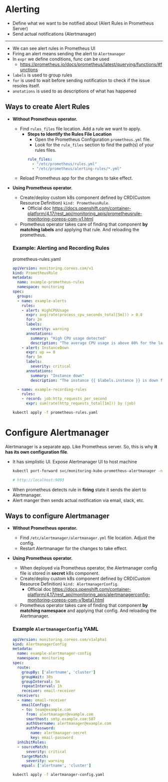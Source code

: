 # Alerting

- Define what we want to be notified about (Alert Rules in Prometheus Server)
- Send actual notifications (Alertmanager)

---

- We can see alert rules in Prometheus UI
- Firing an alert means sending the alert to `Alertmanager`
- In `expr` we define conditions, func can be used
  - https://prometheus.io/docs/prometheus/latest/querying/functions/#functions
- `labels` is used to group rules
- `for` is used to wait before sending notification to check if the issue resoles itself.
- `anotations` is used to as descriptions of what has happened

## Ways to create Alert Rules

- **Without Prometheus operator.**
  - Find `rules_files` file location. Add a rule we want to apply.
    - **Steps to Identify the Rules File Location**
      - Open the Prometheus Configuration `prometheus.yml` file.
      - Look for the `rule_files` section to find the path(s) of your rules files.
       ```yaml
       rule_files:
         - "/etc/prometheus/rules.yml"
         - "/etc/prometheus/alerting-rules/*.yml"
       ```
  - Reload Prometheus app for the changes to take effect.

- **Using Prometheus operator.**
  - Create/deploy custom k8s component defined by CRD(Custom Resource Definition) `kind: PrometheusRule`.
    - Official doc https://docs.openshift.com/container-platform/4.17/rest_api/monitoring_apis/prometheusrule-monitoring-coreos-com-v1.html
  - Prometheus operator takes care of finding that component **by matching labels** and applying that rule. And reloading the prometheus.

  ### Example: Alerting and Recording Rules
  
  prometheus-rules.yaml
  ```yaml
  apiVersion: monitoring.coreos.com/v1
  kind: PrometheusRule
  metadata:
    name: example-prometheus-rules
    namespace: monitoring
  spec:
    groups:
    - name: example-alerts
      rules:
      - alert: HighCPUUsage
        expr: avg(rate(process_cpu_seconds_total[5m])) > 0.8
        for: 2m
        labels:
          severity: warning
        annotations:
          summary: "High CPU usage detected"
          description: "The average CPU usage is above 80% for the last 2 minutes. Current value: {{ $value }}"
      - alert: InstanceDown
        expr: up == 0
        for: 5m
        labels:
          severity: critical
        annotations:
          summary: "Instance down"
          description: "The instance {{ $labels.instance }} is down for more than 5 minutes."
  
    - name: example-recording-rules
      rules:
      - record: job:http_requests_per_second
        expr: sum(rate(http_requests_total[1m])) by (job)
  ```
  
  ```bash
  kubectl apply -f prometheus-rules.yaml
  ```

# Configure Alertmanager

Alertmanager is a separate app. Like Prometheus server. So, this is why **it has its own configuration file**.


- It has simplistic UI.
  Expose Alertmanager UI to host machine
  ```bash
  kubectl port-forward svc/monitoring-kube-prometheus-alertmanager -n monitoring 9093:9093

  # http://localhost:9093
  ```
- When prometheus detects rule in **firing** state it sends the alert to Alertmanager.
- Alert manger then sends actual notification via email, slack, etc.

## Ways to configure Alertmanager

- **Without Prometheus operator.**
  - Find `/etc/alertmanager/alertmanager.yml` file location. Adjust the config.
  - Restart Alertmanager for the changes to take effect.
  
- **Using Prometheus operator.**
  - When deployed via Prometheus operator, the Alertmanager config file is stored in **secret** k8s component.
  - Create/deploy custom k8s component defined by CRD(Custom Resource Definition) `kind: AlertmanagerConfig`.
    - Official doc https://docs.openshift.com/container-platform/4.17/rest_api/monitoring_apis/alertmanagerconfig-monitoring-coreos-com-v1beta1.html
  - Prometheus operator takes care of finding that component **by matching namespace** and applying that config. And reloading the Alertmanager.

  ### Example `AlertmanagerConfig` YAML
  ```yaml
  apiVersion: monitoring.coreos.com/v1alpha1
  kind: AlertmanagerConfig
  metadata:
    name: example-alertmanager-config
    namespace: monitoring
  spec:
    route:
      groupBy: ['alertname', 'cluster']
      groupWait: 30s
      groupInterval: 5m
      repeatInterval: 1h
      receiver: email-receiver
    receivers:
    - name: email-receiver
      emailConfigs:
      - to: team@example.com
        from: alertmanager@example.com
        smarthost: smtp.example.com:587
        authUsername: alertmanager@example.com
        authPassword:
          name: alertmanager-secret
          key: email-password
    inhibitRules:
    - sourceMatch:
        severity: critical
      targetMatch:
        severity: warning
      equal: ['alertname', 'cluster']
  ```
  
  ```bash
  kubectl apply -f alertmanager-config.yaml
  ```
